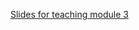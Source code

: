 [Slides for teaching module 3](https://docs.google.com/presentation/d/1GJwmuGTQu2PXYK9ytAIJopGosw8aMkLV/edit#slide=id.p1)
